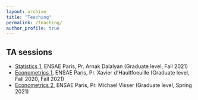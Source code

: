 ```yaml
---
layout: archive
title: "Teaching"
permalink: /teaching/
author_profile: true
---
```



## TA sessions

- [Statistics 1](https://www.ensae.fr/en/courses/statistics-1/), ENSAE Paris, Pr. Arnak Dalalyan (Graduate level, Fall 2021)
- [Econometrics 1](https://www.ensae.fr/en/courses/econometrics-1/), ENSAE Paris, Pr. Xavier d'Haultfoeuille (Graduate level, Fall 2020, Fall 2021)
- [Econometrics 2](https://www.ensae.fr/en/courses/econometrics-2/), ENSAE Paris, Pr. Michael Visser (Graduate level, Spring 2021)
